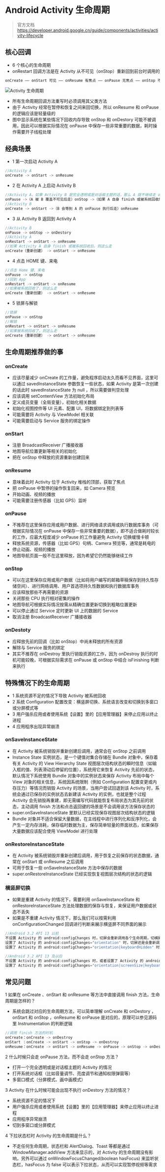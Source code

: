 # Android Activity 生命周期
> 官方文档 https://developer.android.google.cn/guide/components/activities/activity-lifecycle

## 核心回调
- 6 个核心的生命周期
- onRestart 回调方法是在 Activity 从不可见（onStop）重新回到前台时调用的
```java
onCreate —— onStart 可见 —— onResume 有焦点 —— onPause 无焦点 —— onStop 不可见 —— onDestory
```

![Activity 生命周期](https://developer.android.google.cn/guide/components/images/activity_lifecycle.png "https://developer.android.google.cn/guide/components/images/activity_lifecycle.png")

- 所有生命周期回调方法重写时必须调用其父类方法
- 由于 Activity 经常在暂停和恢复之间来回切换，所以 onResume 和 onPause 的逻辑应该是轻量级的
- 图中显示系统在某些情况下回收内存导致 onStop 和 onDestory 可能不被调用，因此可以根据实际情况在 onPause 中保存一些非常重要的数据，耗时操作需要开子线程处理

## 经典场景
- 1 第一次启动 Activity A
```java
//Activity A
onCreate -> onStart -> onResume
```

- 2 在 Activity A 上启动 Activity B    
```java
//Activity A，如果 Activity B 是完全透明或是对话框主题的话，那么 A 就不继续走 onStop 了
onPause ->（A 被 B 覆盖不可见后走）onStop ->（如果 A 自身 finish 或被系统回收后走）onDestory
//Activity B
onCreate -> onStart ->（B 会等到 A 的 onPause 执行后走）onResume
```

- 3 从 Activity B 返回到 Activity A  
```java
//Activity B
onPause -> onStop -> onDestory
//Activity A
onRestart -> onStart -> onResume
//如果 Activity A 自身 finish 或被系统回收后，则这么走
onCreate（重新创建） -> onStart -> onResume
```

- 4 点击 HOME 键、来电
```java
//点击 Home 键、来电
onPause -> onStop
//回到 App
onRestart -> onStart -> onResume  
//如果被系统回收了，则这么走
onCreate（重新创建） -> onStart -> onResume
```

- 5 锁屏与解锁
```java
//锁屏
onPause -> onStop
//解锁
onRestart -> onStart -> onResume
//如果被系统回收了，则这么走
onCreate（重新创建） -> onStart -> onResume
```

## 生命周期推荐做的事
### onCreate
- 应该尽量减少 onCreate 的工作量，避免程序启动太久而看不见界面，这里可以通过 savedInstanceState 参数恢复一些状态，如果 Activity 是第一次创建的话此时 savedInstanceState 为 null ，所以需要做判空处理
- 应该调用 setContentView 方法初始化布局
- 定义成员变量（全局变量），初始化相关数据
- 初始化视图控件等 UI 元素、配置 UI，将数据绑定到列表等 
- 可能需要将 Activity 与 ViewModel 相关联
- 可能需要启动与 Service 服务的绑定操作

### onStart
- 注册 BroadcastReceiver 广播接收器
- 地图导航位置更新等相关的初始化
- 把在 onStop 中释放的资源重新创建回来

### onResume
- 意味着此时 Activity 位于 Activity 堆栈的顶部，获取了焦点
- 把 onPause 中暂停的操作恢复回来，如 Camera 预览
- 开始动画、视频的播放
- 可能需要注册传感器（比如 GPS）监听

### onPause
- 不推荐在这里保存应用或用户数据、进行网络请求调用或执行数据库事务（可根据实际情况在 onPause 中保存一些非常重要的数据），即不适合做耗时较长的工作，应最大程度减少 onPause 的工作量避免 Activity 切换缓慢卡顿
- 释放系统资源，传感器（比如 GPS）句柄、Camera 预览等，通常是耗电的
- 停止动画、视频的播放
- 地图导航页面一般不在这里释放，因为希望它仍然能够继续工作

### onStop
- 可以在这里保存应用或用户数据（比如将用户编写的邮箱草稿保存到持久性存储空间）、进行网络调用、用户首选项持久性数据和执行数据库事务
- 应该释放那些不再需要的资源
- 关闭那些 CPU 执行相对密集的操作
- 地图导航可根据实际情况按需从精确位置更新切换到粗略位置更新
- 可以停止通过 Service 定时更新 UI 上的数据的 Service
- 取消注册 BroadcastReceiver 广播接收器

### onDestoty
- 应释放先前的回调（比如 onStop）中尚未释放的所有资源
- 解除与 Service 服务的绑定
- 其实不推荐在 onDestroy 里执行销毁资源的工作，因为 onDestroy 执行的时机可能较晚，可根据实际需求在
onPause 或 onStop 中结合 isFinishing 判断来执行


## 特殊情况下的生命周期
- 1 系统资源不足的情况下导致 Activity 被系统回收
- 2 系统 Configuration 配置改变：横竖屏切换、系统语言改变和切换到多窗口或分屏模式等
- 3 用户强杀应用或者使用系统【设置】里的【应用管理器】来停止应用以终止进程
- 4 应用程序出现异常崩溃

### onSaveInstanceState
- 在 Activity 被系统销毁并重新创建后调用，通常会在 onStop 之前调用
- Instance State 实例状态，是一个键值对集合存储在 Bundle 对象中，保存着有关 Activity 的 View Hierarchy State 视图层次结构状态的瞬时信息（如输入框的值、列表滑动后停留的位置），系统用它来恢复 Activity 先前的状态，默认情况下系统使用 Bundle 对象中的实例状态来保存 Activity 布局中每个 View 对象的相关信息，系统因系统限制（例如 Configuration 配置变更或内存压力）等情况而销毁 Activity 的场景，当用户尝试回退到该 Activity 时，系统会通过已保存的实例状态去新建该 Activity 的实例，也就是整个过程 Activity 会先销毁再重建，即无需编写代码就能恢复布局状态为其先前的状态，主动调用 finish 方法和点击返回键的场景是不会调用该方法保存状态的
- super.onSaveInstanceState 里默认已经实现保存视图层次结构状态的逻辑
- Bundle 对象并不适合保留大量数据，在主线程中进行序列化和反序列化，会产生一定内存消耗，保存临时数据为主，保存简单轻量的界面状态，如果保存大量数据应该配合使用 ViewModel 进行处理

### onRestoreInstanceState
- 在 Activity 被系统销毁并重新创建后调用，用于恢复之前保存的状态数据，通常在 onStart 或 onResume 之后调用
- 可用于恢复一些 onSaveInstanceState 方法中保存的数据
- super.onRestoreInstanceState 已经实现恢复视图层次结构的状态的逻辑

### 横竖屏切换
- 如果是重建 Activity 的情况下，需要利用 onSaveInstanceState 和 onRestoreInstanceState 方法处理数据的保存与恢复，来保证用户数据或状态不丢失
- 如果是不重建 Activity 情况下，那么我们可以按需利用 onConfigurationChanged 回调进行判断来展示横竖屏不同界面的展示

```java
//Android 3.2 API 13 以前
不设置 Activity 的 android:configChanges 时，切屏会重新调用各个生命周期，切横屏时会执行一次，切竖屏时会执行两次
设置了 Activity 的 android:configChanges="orientation" 时，切屏还是会重新调用各个生命周期，切横、竖屏时都只会执行一次
设置了 Activity 的 android:configChanges="orientation|keyboardHidden" 时，切屏不会重新调用各个生命周期，只会执行 onConfigurationChanged 方法

//Android 3.2 API 13 及以后
不设置 Activity 的 android:configChanges 时，或者设置了 Activity 的 android:configChanges="orientation" 时，或者设置了 Activity 的 android:configChanges="orientation|keyboardHidden" 时，切屏会重新调用各个生命周期，切横屏时会执行一次，切竖屏时会执行一次
设置了 Activity 的 android:configChanges="orientation|screenSize|keyboardHidden"，切屏不会重新调用各个生命周期，只会执行 onConfigurationChanged 方法
```

## 常见问题
1 如果在 onCreate 、onStart 和 onResume 等方法中直接调用 finish 方法，生命周期是怎样的？
- 系统会跳过对应的生命周期方法，可以简单理解 onCreate 和 onDestory ，onStart 和 onStop ，onResume 和 onPause 是对应的，原理可以参见源码里 Instrumentation 的判断逻辑

```java
//调用 finish 方法的时机
onCreate：onCreate -> onDestroy
onStart ：onCreate -> onStart -> onStop -> onDestroy
onResume：onCreate -> onStart -> onResume -> onPause -> onStop -> onDestroy
```

2 什么时候只会走 onPause 方法，而不会走 onStop 方法？
- 打开一个完全透明或是对话框主题的 Activity 的情况
- 打开系统对话框（比如音量调节、亮度调节和通知权限弹窗等）
- 多窗口模式（分屏模式、画中画模式）

3 Activity 在什么时候可能会出现不执行 onDestory 方法的情况？
- 系统资源不足的情况下
- 用户强杀应用或者使用系统【设置】里的【应用管理器】来停止应用以终止进程
- 应用程序异常崩溃
- 切到多窗口或分屏模式

4 下拉状态栏时 Activity 的生命周期是什么？
- 不走任何生命周期，状态栏和 AlertDialog、Toast 等都是通过 WindowManager.addView 方法来显示的，对 Activity 的生命周期没有影响，另外可以通过 onWindowFocusChanged(boolean hasFocus) 来监听状态栏，hasFocus 为 false 可以表示下拉状态，从而可以实现暂停视频等需求

